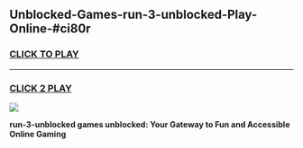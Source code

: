 
## Unblocked-Games-run-3-unblocked-Play-Online-#ci80r
<h3>
<a href="https://premium.freeplayer.one?title=run-3-unblocked&ref=27F">CLICK TO PLAY</a></h3>
<hr>

<h3>
<a href="https://premium.freeplayer.one?title=run-3-unblocked&ref=27F">CLICK 2 PLAY</a>
  
</h3>

<a href="https://premium.freeplayer.one?title=run-3-unblocked&ref=27F"><img src="https://clearcache.store/games.png"></a>


**run-3-unblocked games unblocked: Your Gateway to Fun and Accessible Online Gaming**
